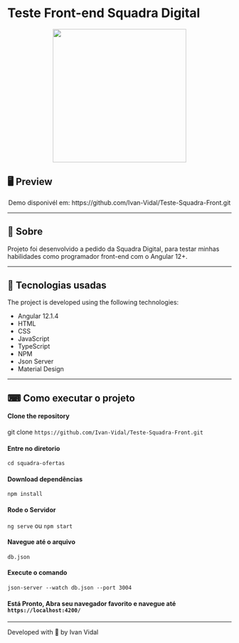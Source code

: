 # Teste Front-end Squadra Digital

<p align = "center">
  <img src = "https://www.squadra.com.br/wp-content/themes/squadraTheme/img/logos-squadra/logo-white-4.png" width = "300">
</p>

## 🖥 Preview

<p align = "center">
  Demo disponivél em: https://github.com/Ivan-Vidal/Teste-Squadra-Front.git
</p>

---

## 📖 Sobre

  Projeto foi desenvolvido a pedido da Squadra Digital, para testar minhas habilidades como programador front-end com o Angular 12+.

---

## 🚀 Tecnologias usadas

The project is developed using the following technologies:

- Angular 12.1.4
- HTML
- CSS
- JavaScript
- TypeScript
- NPM
- Json Server
- Material Design


---

## ⌨ Como executar o projeto

#### Clone the repository
git clone `https://github.com/Ivan-Vidal/Teste-Squadra-Front.git`

#### Entre no diretorio
`cd squadra-ofertas`

#### Download dependências
`npm install`

#### Rode o Servidor
`ng serve` ou `npm start`

#### Navegue até o arquivo
`db.json`

#### Execute o comando
`json-server --watch db.json --port 3004`


#### Está Pronto, Abra seu navegador favorito e navegue até `https://localhost:4200/`

---

Developed with 💜 by Ivan Vidal
